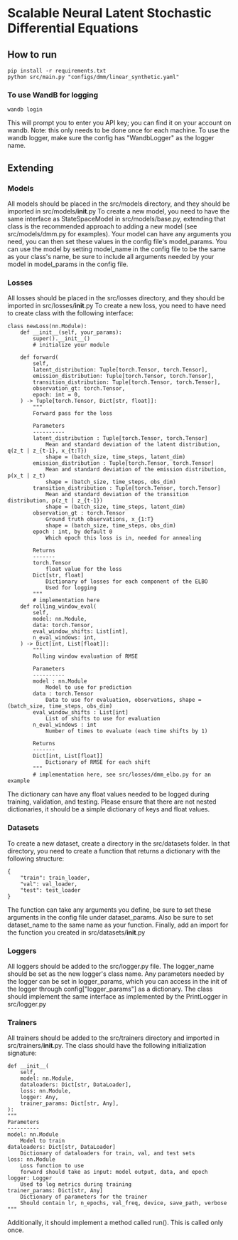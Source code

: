 # Scalable Neural Latent Stochastic Differential Equations

## How to run
```
pip install -r requirements.txt
python src/main.py "configs/dmm/linear_synthetic.yaml"
```
### To use WandB for logging
```
wandb login
```
This will prompt you to enter you API key; you can find it on your account on wandb. Note: this only needs to be done once for each machine. To use the wandb logger, make sure the config has "WandbLogger" as the logger name.

## Extending
### Models
All models should be placed in the src/models directory, and they should be imported in src/models/__init__.py
To create a new model, you need to have the same interface as StateSpaceModel in src/models/base.py, extending that class is the recommended approach to adding a new model (see src/models/dmm.py for examples). Your model can have any arguments you need, you can then set these values in the config file's model_params. You can use the model by setting model_name in the config file to be the same as your class's name, be sure to include all arguments needed by your model in model_params in the config file.

### Losses
All losses should be placed in the src/losses directory, and they should be imported in src/losses/__init__.py
To create a new loss, you need to have need to create class with the following interface:
```
class newLoss(nn.Module):
    def __init__(self, your_params):
        super().__init__()
        # initialize your module
    
    def forward(
        self,
        latent_distribution: Tuple[torch.Tensor, torch.Tensor],
        emission_distribution: Tuple[torch.Tensor, torch.Tensor],
        transition_distribution: Tuple[torch.Tensor, torch.Tensor],
        observation_gt: torch.Tensor,
        epoch: int = 0,
    ) -> Tuple[torch.Tensor, Dict[str, float]]:
        """
        Forward pass for the loss

        Parameters
        ----------
        latent_distribution : Tuple[torch.Tensor, torch.Tensor]
            Mean and standard deviation of the latent distribution, q(z_t | z_{t-1}, x_{t:T})
            shape = (batch_size, time_steps, latent_dim)
        emission_distribution : Tuple[torch.Tensor, torch.Tensor]
            Mean and standard deviation of the emission distribution, p(x_t | z_t)
            shape = (batch_size, time_steps, obs_dim)
        transition_distribution : Tuple[torch.Tensor, torch.Tensor]
            Mean and standard deviation of the transition distribution, p(z_t | z_{t-1})
            shape = (batch_size, time_steps, latent_dim)
        observation_gt : torch.Tensor
            Ground truth observations, x_{1:T}
            shape = (batch_size, time_steps, obs_dim)
        epoch : int, by default 0
            Which epoch this loss is in, needed for annealing

        Returns
        -------
        torch.Tensor
            float value for the loss
        Dict[str, float]
            Dictionary of losses for each component of the ELBO
            Used for logging
        """
        # implementation here
    def rolling_window_eval(
        self,
        model: nn.Module,
        data: torch.Tensor,
        eval_window_shifts: List[int],
        n_eval_windows: int,
    ) -> Dict[int, List[float]]:
        """
        Rolling window evaluation of RMSE

        Parameters
        ----------
        model : nn.Module
            Model to use for prediction
        data : torch.Tensor
            Data to use for evaluation, observations, shape = (batch_size, time_steps, obs_dim)
        eval_window_shifts : List[int]
            List of shifts to use for evaluation
        n_eval_windows : int
            Number of times to evaluate (each time shifts by 1)

        Returns
        -------
        Dict[int, List[float]]
            Dictionary of RMSE for each shift
        """
        # implementation here, see src/losses/dmm_elbo.py for an example
```
The dictionary can have any float values needed to be logged during training, validation, and testing. Please ensure that there are not nested dictionaries, it should be a simple dictionary of keys and float values.

### Datasets
To create a new dataset, create a directory in the src/datasets folder. In that directory, you need to create a function that returns a dictionary with the following structure:
```
{
    "train": train_loader,
    "val": val_loader,
    "test": test_loader
}
```
The function can take any arguments you define, be sure to set these arguments in the config file under dataset_params. Also be sure to set dataset_name to the same name as your function. Finally, add an import for the function you created in src/datasets/__init__.py

### Loggers
All loggers should be added to the src/logger.py file. The logger_name should be set as the new logger's class name. Any parameters needed by the logger can be set in logger_params, which you can access in the init of the logger through config["logger_params"] as a dictionary. The class should implement the same interface as implemented by the PrintLogger in src/logger.py

### Trainers
All trainers should be added to the src/trainers directory and imported in src/trainers/__init__.py. The class should have the following initialization signature:
```
def __init__(
    self,
    model: nn.Module,
    dataloaders: Dict[str, DataLoader],
    loss: nn.Module,
    logger: Any,
    trainer_params: Dict[str, Any],
):
"""
Parameters
----------
model: nn.Module
    Model to train
dataloaders: Dict[str, DataLoader]
    Dictionary of dataloaders for train, val, and test sets
loss: nn.Module
    Loss function to use
    forward should take as input: model output, data, and epoch
logger: Logger
    Used to log metrics during training
trainer_params: Dict[str, Any]
    Dictionary of parameters for the trainer
    Should contain lr, n_epochs, val_freq, device, save_path, verbose
"""
```
Additionally, it should implement a method called run(). This is called only once.
